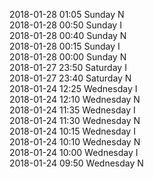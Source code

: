 2018-01-28 01:05 Sunday  N  
2018-01-28 00:50 Sunday  I  
2018-01-28 00:40 Sunday  N  
2018-01-28 00:15 Sunday  I  
2018-01-28 00:00 Sunday  N  
2018-01-27 23:50 Saturday  I  
2018-01-27 23:40 Saturday  N  
2018-01-24 12:25 Wednesday  I  
2018-01-24 12:10 Wednesday  N  
2018-01-24 11:35 Wednesday  I  
2018-01-24 11:30 Wednesday  N  
2018-01-24 10:15 Wednesday  I  
2018-01-24 10:10 Wednesday  N  
2018-01-24 10:00 Wednesday  I  
2018-01-24 09:50 Wednesday  N  
